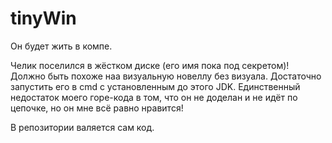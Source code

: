 # tinyWin
Он будет жить в компе.

Челик поселился в жёстком диске (его имя пока под секретом)! Должно быть похоже наа визуальную новеллу без визуала. Достаточно запустить его в cmd с установленным до этого JDK. Единственный недостаток моего горе-кода в том, что он не доделан и не идёт по цепочке, но он мне всё равно нравится!

В репозитории валяется сам код.
